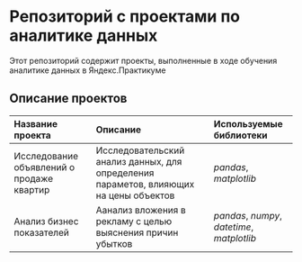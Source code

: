 # Репозиторий с проектами по аналитике данных

Этот репозиторий содержит проекты, выполненные в ходе обучения аналитике данных в Яндекс.Практикуме

## Описание проектов

| Название проекта | Описание | Используемые библиотеки | 
| :---------------------- | :---------------------- | :---------------------- |
| Исследование объявлений о продаже квартир | Исследовательский анализ данных, для определения параметов, влияющих на цены объектов| *pandas*, *matplotlib* |
| Анализ бизнес показателей | Аанализ вложения в рекламу с целью выяснения причин убытков| *pandas*, *numpy*, *datetime*, *matplotlib* |
